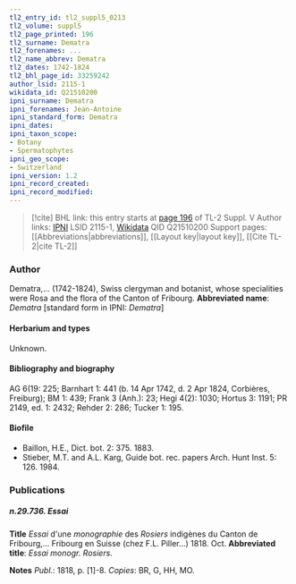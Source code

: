 ```yaml
---
tl2_entry_id: tl2_suppl5_0213
tl2_volume: suppl5
tl2_page_printed: 196
tl2_surname: Dematra
tl2_forenames: ...
tl2_name_abbrev: Dematra
tl2_dates: 1742-1824
tl2_bhl_page_id: 33259242
author_lsid: 2115-1
wikidata_id: Q21510200
ipni_surname: Dematra
ipni_forenames: Jean-Antoine
ipni_standard_form: Dematra
ipni_dates: 
ipni_taxon_scope: 
- Botany
- Spermatophytes
ipni_geo_scope: 
- Switzerland
ipni_version: 1.2
ipni_record_created: 
ipni_record_modified:
---
```


> [!cite] BHL link: this entry starts at [page 196](https://www.biodiversitylibrary.org/page/33259242) of TL-2 Suppl. V
> Author links: [IPNI](https://www.ipni.org/a/2115-1) LSID 2115-1, [Wikidata](https://www.wikidata.org/wiki/Q21510200) QID Q21510200
> Support pages: [[Abbreviations|abbreviations]], [[Layout key|layout key]], [[Cite TL-2|cite TL-2]]

### Author

Dematra,... (1742-1824), Swiss clergyman and botanist, whose specialities were Rosa and the flora of the Canton of Fribourg. 
**Abbreviated name**: *Dematra* \[standard form in IPNI: *Dematra*\]

#### Herbarium and types

Unknown.

#### Bibliography and biography

AG 6(19: 225; Barnhart 1: 441 (b. 14 Apr 1742, d. 2 Apr 1824, Corbières, Freiburg); BM 1: 439; Frank 3 (Anh.): 23; Hegi 4(2): 1030; Hortus 3: 1191; PR 2149, ed. 1: 2432; Rehder 2: 286; Tucker 1: 195.

#### Biofile

- Baillon, H.E., Dict. bot. 2: 375. 1883.
- Stieber, M.T. and A.L. Karg, Guide bot. rec. papers Arch. Hunt Inst. 5: 126. 1984.

### Publications

##### n.29.736. Essai

**Title**
*Essai* d'une *monographie* des *Rosiers* indigènes du Canton de Fribourg,... Fribourg en Suisse (chez F.L. Piller...) 1818. Oct.
**Abbreviated title**: *Essai monogr. Rosiers*.

**Notes**
*Publ*.: 1818, p. \[1\]-8. *Copies*: BR, G, HH, MO.

